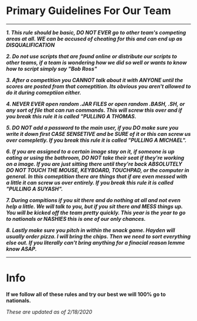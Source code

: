 # Primary Guidelines For Our Team

----------------------------------------------------------------------------------------------------------------------------------

***1. This rule should be basic, DO NOT EVER go to other team's competing areas at all. WE can be accused of cheating for this and can end up as DISQUALIFICATION***

***2. Do not use scripts that are found online or distribute our scripts to other teams, if a team is wondering how we did so well or wants to know how to script simply say "Bob Ross"***

***3. After a competition you CANNOT talk about it with ANYONE until the scores are posted from that comeptition. Its obvious you aren't allowed to do it during comeptiion either.***

***4. NEVER EVER open random .JAR FILES or open random .BASH, .SH, or any sort of file that can run commands. This will screw this over and if you break this rule it is called "PULLING A THOMAS.***

***5. DO NOT add a password to the main user, if you DO make sure you write it down first CASE SENSETIVE and be SURE of it or this can screw us over comepletly. If you break this rule it is called "PULLING A MICHAEL".***

***6. If you are assigned to a certain image stay on it, if someone is up eating or using the bathroom, DO NOT take their seat if they're working on a image. If you are just sitting there until they're back ABSOLUTELY DO NOT TOUCH THE MOUSE, KEYBOARD, TOUCHPAD, or the computer in general. In this comeptition there are things that if are even messed with a little it can screw us over entirely. If you break this rule it is called "PULLING A SUYASH".***

***7. During compitions if you sit there and do nothing at all and not even help a little. We will talk to you, but if you sit there and MESS things up. You will be kicked off the team pretty quickly. This year is the year to go to nationals or NASHIES this is one of our only chances.***

***8. Lastly make sure you pitch in within the snack game. Hayden will usually order pizza. I will bring the chips. Then we need to sort everything else out. If you literally can't bring anything for a finacial reason lemme know ASAP.***

----------------------------------------------------------------------------------------------------------------------------------

# Info

**If we follow all of these rules and try our best we will 100% go to nationals.**

*These are updated as of 2/18/2020*
